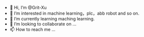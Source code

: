 - 👋 Hi, I’m @Grit-Xu
- 👀 I’m interested in machine learning，plc，abb robot and so on.
- 🌱 I’m currently learning maching learning.
- 💞️ I’m looking to collaborate on ...
- 📫 How to reach me ...

<!---
Grit-Xu/Grit-Xu is a ✨ special ✨ repository because its `README.md` (this file) appears on your GitHub profile.
You can click the Preview link to take a look at your changes.
--->
